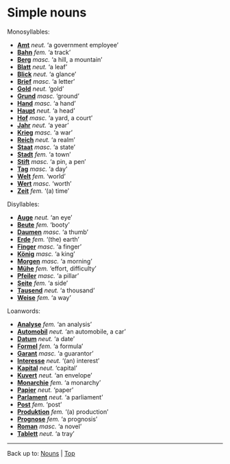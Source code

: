 # Simple nouns

Monosyllables:
- **[Amt](a/am/Amt.md)** *neut.* ‘a government employee’
- **[Bahn](b/ba/Bahn.md)** *fem.* ‘a track’
- **[Berg](b/be/Berg.md)** *masc.* ‘a hill, a mountain’
- **[Blatt](b/bl/Blatt.md)** *neut.* ‘a leaf’
- **[Blick](b/bl/Blick.md)** *neut.* ‘a glance’
- **[Brief](b/br/Brief.md)** *masc.* ‘a letter’
- **[Gold](g/go/Gold.md)** *neut.* ‘gold’
- **[Grund](g/gr/Grund.md)** *masc.* ‘ground’
- **[Hand](h/ha/Hand.md)** *masc.* ‘a hand’
- **[Haupt](h/ha/Haupt.md)** *neut.* ‘a head’
- **[Hof](h/ho/Hof.md)** *masc.* ‘a yard, a court’
- **[Jahr](j/ja/Jahr.md)** *neut.* ‘a year’
- **[Krieg](k/kr/Krieg.md)** *masc.* ‘a war’
- **[Reich](r/re/Reich.md)** *neut.* ‘a realm’
- **[Staat](s/st/Staat.md)** *masc.* ‘a state’
- **[Stadt](s/st/Stadt.md)** *fem.* ‘a town’
- **[Stift](s/st/Stift.md)** *masc.* ‘a pin, a pen’
- **[Tag](t/ta/Tag.md)** *masc.* ‘a day’
- **[Welt](w/we/Welt.md)** *fem.* ‘world’
- **[Wert](w/we/Wert.md)** *masc.* ‘worth’
- **[Zeit](z/ze/Zeit.md)** *fem.* ‘(a) time’

Disyllables:
- **[Auge](a/au/Auge.md)** *neut.* ‘an eye’
- **[Beute](b/be/Beute.md)** *fem.* ‘booty’
- **[Daumen](d/da/Daumen.md)** *masc.* ‘a thumb’
- **[Erde](e/er/Erde.md)** *fem.* ‘(the) earth’
- **[Finger](f/fi/Finger.md)** *masc.* ‘a finger’
- **[König](k/koe/Koenig.md)** *masc.* ‘a king’
- **[Morgen](m/mo/Morgen.md)** *masc.* ‘a morning’
- **[Mühe](m/mue/Muehe.md)** *fem.* ‘effort, difficulty’
- **[Pfeiler](p/pf/Pfeiler.md)** *masc.* ‘a pillar’
- **[Seite](s/se/Seite.md)** *fem.* ‘a side’
- **[Tausend](t/ta/Tausend.md)** *neut.* ‘a thousand’
- **[Weise](w/we/Weise.md)** *fem.* ‘a way’

Loanwords:
- **[Analyse](a/an/Analyse.md)** *fem.* ‘an analysis’
- **[Automobil](a/au/Automobil.md)** *neut.* ‘an automobile, a car’
- **[Datum](d/da/Datum.md)** *neut.* ‘a date’
- **[Formel](f/fo/Formel.md)** *fem.* ‘a formula’
- **[Garant](g/ga/Garant.md)** *masc.* ‘a guarantor’
- **[Interesse](i/in/Interesse.md)** *neut.* ‘(an) interest’
- **[Kapital](k/ka/Kapital.md)** *neut.* ‘capital’
- **[Kuvert](k/ku/Kuvert.md)** *neut.* ‘an envelope’
- **[Monarchie](m/mo/Monarchie.md)** *fem.* ‘a monarchy’
- **[Papier](p/pa/Papier.md)** *neut.* ‘paper’
- **[Parlament](p/pa/Parlament.md)** *neut.* ‘a parliament’
- **[Post](p/po/Post.md)** *fem.* ‘post’
- **[Produktion](p/pr/Produktion.md)** *fem.* ‘(a) production’
- **[Prognose](p/pr/Prognose.md)** *fem.* ‘a prognosis’
- **[Roman](r/ro/Roman.md)** *masc.* ‘a novel’
- **[Tablett](t/ta/Tablett.md)** *neut.* ‘a tray’

----

Back up to: [Nouns](index.md) | [Top](../index.md)

